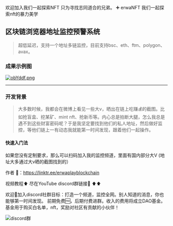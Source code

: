 欢迎加入我们一起探索NFT
只为寻找志同道合的兄弟。
➕ erwaNFT 我们一起探索nft的暴力美学

## 区块链浏览器地址监控预警系统
> 超低延迟，支持一个地址多链监控，目前支持bsc、eth、ftm、polygon、avax。

### 成果示例图
[![obYddf.png](https://s4.ax1x.com/2021/12/12/obYddf.png)](https://imgtu.com/i/obYddf)

---
### 开发背景
>大多数时候，我都会在微博上看见一些大v，晒出在链上吃赚💰的截图。比如抢盲盒、挖某矿、mint nft、抢新币等。内心总是拍断大腿，怎么我总是遇不到这些财富密码呢？于是我坚定要找到他们的私人地址，然后做好监控，等他们链上一有动态我就能第一时间发现，跟着他们一起操作。

#### 快速入门法
如果您没有定制要求，那么可以扫码加入我的监控频道，里面有国内部分大V (地址大多通过大v晒的截图找到的）

作者 🔗：https://linktr.ee/erwaplayblockchain 

视频教程⬆️ 尽在YouTube  discord群链接🔗 ⬆️⬆️

欢迎👏加入discord社群目标：打造一个频道，监控全网。别人知道的消息，你也能够第一时间发现。
前期免费🆓，后期付费进群。收入的费用将成立DAO基金。基金用于购买白名单，nft，奖励对社区有贡献的小伙伴！

![discord群](https://s4.ax1x.com/2022/01/22/7fCeVH.png)

